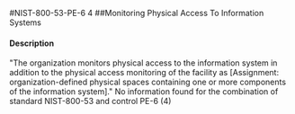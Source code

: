 #NIST-800-53-PE-6 4
##Monitoring Physical Access To Information Systems
#### Description
"The organization monitors physical access to the information system in addition to the physical access monitoring of the facility as [Assignment: organization-defined physical spaces containing one or more components of the information system]."
No information found for the combination of standard NIST-800-53 and control PE-6 (4)
